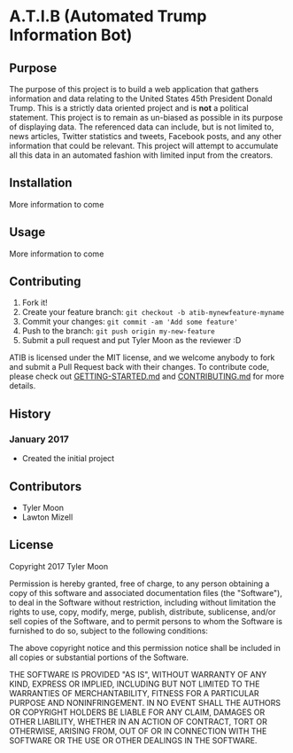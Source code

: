 # A.T.I.B (Automated Trump Information Bot)

## Purpose
The purpose of this project is to build a web application that gathers information and data relating to the United States 45th President Donald Trump. This is a strictly data oriented project and is **not** a political statement. This project is to remain as un-biased as possible in its purpose of displaying data. The referenced data can include, but is not limited to, news articles, Twitter statistics and tweets, Facebook posts, and any other information that could be relevant. This project will attempt to accumulate all this data in an automated fashion with limited input from the creators.

## Installation
More information to come

## Usage
More information to come

## Contributing

1. Fork it!
2. Create your feature branch: `git checkout -b atib-mynewfeature-myname`
3. Commit your changes: `git commit -am 'Add some feature'`
4. Push to the branch: `git push origin my-new-feature`
5. Submit a pull request and put Tyler Moon as the reviewer :D

ATIB is licensed under the MIT license, and we welcome anybody to fork and submit a Pull Request back with their changes. To contribute code, please check out [GETTING-STARTED.md](https://github.com/tmoon8730/atib/blob/master/GETTING-STARTED.md) and [CONTRIBUTING.md](https://github.com/tmoon8730/atib/blob/master/CONTRIBUTING.md) for more details.

## History

### January 2017
- Created the initial project

## Contributors

- Tyler Moon
- Lawton Mizell

## License

Copyright 2017 Tyler Moon

Permission is hereby granted, free of charge, to any person obtaining a copy of this software and associated documentation files (the "Software"), to deal in the Software without restriction, including without limitation the rights to use, copy, modify, merge, publish, distribute, sublicense, and/or sell copies of the Software, and to permit persons to whom the Software is furnished to do so, subject to the following conditions:

The above copyright notice and this permission notice shall be included in all copies or substantial portions of the Software.

THE SOFTWARE IS PROVIDED "AS IS", WITHOUT WARRANTY OF ANY KIND, EXPRESS OR IMPLIED, INCLUDING BUT NOT LIMITED TO THE WARRANTIES OF MERCHANTABILITY, FITNESS FOR A PARTICULAR PURPOSE AND NONINFRINGEMENT. IN NO EVENT SHALL THE AUTHORS OR COPYRIGHT HOLDERS BE LIABLE FOR ANY CLAIM, DAMAGES OR OTHER LIABILITY, WHETHER IN AN ACTION OF CONTRACT, TORT OR OTHERWISE, ARISING FROM, OUT OF OR IN CONNECTION WITH THE SOFTWARE OR THE USE OR OTHER DEALINGS IN THE SOFTWARE.
